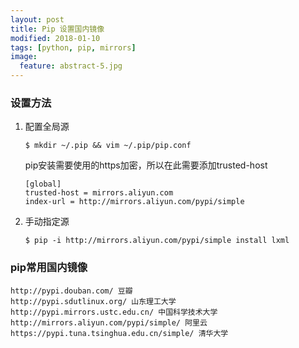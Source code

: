```yaml
---
layout: post
title: Pip 设置国内镜像
modified: 2018-01-10
tags: [python, pip, mirrors]
image:
  feature: abstract-5.jpg
---
```


### 设置方法

1. 配置全局源

    ```console
    $ mkdir ~/.pip && vim ~/.pip/pip.conf
    ```

    pip安装需要使用的https加密，所以在此需要添加trusted-host

    ```
    [global]
    trusted-host = mirrors.aliyun.com
    index-url = http://mirrors.aliyun.com/pypi/simple
    ```

2. 手动指定源

    ```console
    $ pip -i http://mirrors.aliyun.com/pypi/simple install lxml
    ```

### pip常用国内镜像

```
http://pypi.douban.com/ 豆瓣
http://pypi.sdutlinux.org/ 山东理工大学
http://pypi.mirrors.ustc.edu.cn/ 中国科学技术大学
http://mirrors.aliyun.com/pypi/simple/ 阿里云
https://pypi.tuna.tsinghua.edu.cn/simple/ 清华大学
```